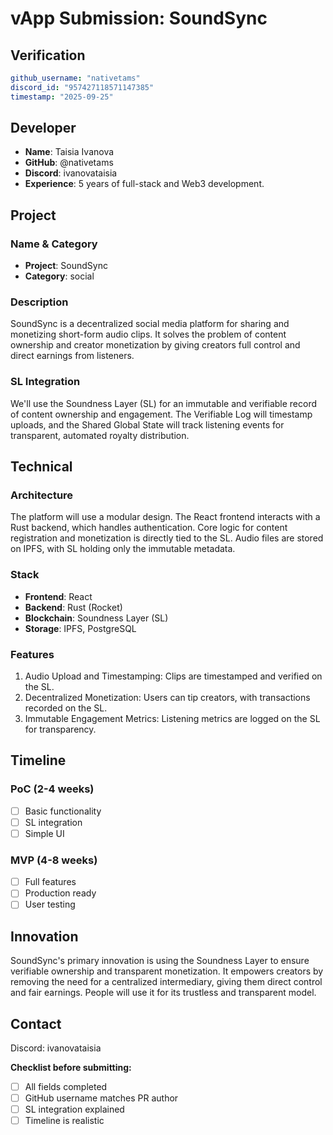 # vApp Submission: SoundSync

## Verification
```yaml
github_username: "nativetams"
discord_id: "957427118571147385"
timestamp: "2025-09-25"
```

## Developer
- **Name**: Taisia Ivanova
- **GitHub**: @nativetams
- **Discord**: ivanovataisia
- **Experience**: 5 years of full-stack and Web3 development.

## Project

### Name & Category
- **Project**: SoundSync
- **Category**: social

### Description
SoundSync is a decentralized social media platform for sharing and monetizing short-form audio clips. It solves the problem of content ownership and creator monetization by giving creators full control and direct earnings from listeners.

### SL Integration  
We'll use the Soundness Layer (SL) for an immutable and verifiable record of content ownership and engagement. The Verifiable Log will timestamp uploads, and the Shared Global State will track listening events for transparent, automated royalty distribution.



## Technical

### Architecture
The platform will use a modular design. The React frontend interacts with a Rust backend, which handles authentication. Core logic for content registration and monetization is directly tied to the SL. Audio files are stored on IPFS, with SL holding only the immutable metadata.


### Stack
- **Frontend**: React
- **Backend**:  Rust (Rocket)
- **Blockchain**: Soundness Layer (SL)
- **Storage**: IPFS, PostgreSQL

### Features
1. Audio Upload and Timestamping: Clips are timestamped and verified on the SL.
2. Decentralized Monetization: Users can tip creators, with transactions recorded on the SL.
3. Immutable Engagement Metrics: Listening metrics are logged on the SL for transparency.

## Timeline

### PoC (2-4 weeks)
- [ ] Basic functionality
- [ ] SL integration
- [ ] Simple UI

### MVP (4-8 weeks)  
- [ ] Full features
- [ ] Production ready
- [ ] User testing

## Innovation
SoundSync's primary innovation is using the Soundness Layer to ensure verifiable ownership and transparent monetization. It empowers creators by removing the need for a centralized intermediary, giving them direct control and fair earnings. People will use it for its trustless and transparent model.

## Contact
Discord: ivanovataisia


**Checklist before submitting:**
- [ ] All fields completed
- [ ] GitHub username matches PR author  
- [ ] SL integration explained
- [ ] Timeline is realistic
